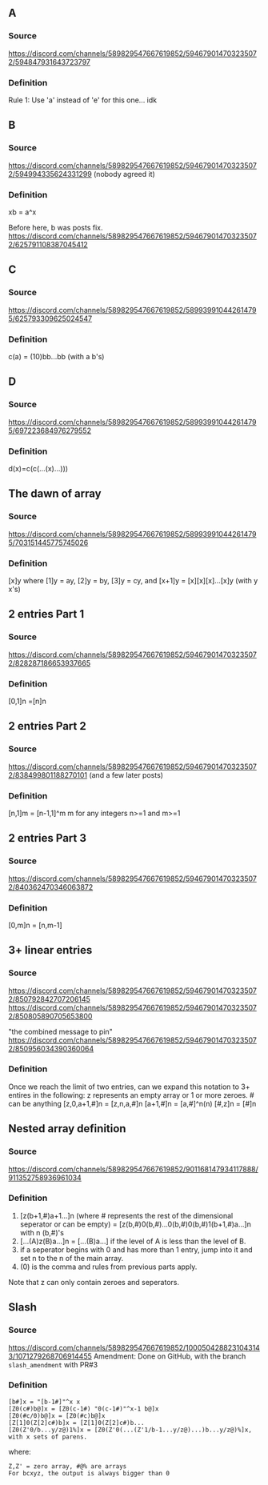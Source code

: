 ## A
### Source
https://discord.com/channels/589829547667619852/594679014703235072/594847931643723797
### Definition
Rule 1: Use 'a' instead of 'e' for this one... idk

## B
### Source
https://discord.com/channels/589829547667619852/594679014703235072/594994335624331299
(nobody agreed it)
### Definition
xb = a^x

Before here, b was posts fix.
https://discord.com/channels/589829547667619852/594679014703235072/625791108387045412

## C
### Source
https://discord.com/channels/589829547667619852/589939910442614795/625793309625024547
### Definition
c(a) = (10)bb...bb (with a b's)

## D
### Source
https://discord.com/channels/589829547667619852/589939910442614795/697223684976279552
### Definition
d(x)=c(c(...(x)...)))

## The dawn of array
### Source
https://discord.com/channels/589829547667619852/589939910442614795/703151445775745026
### Definition
[x]y where [1]y = ay, [2]y = by, [3]y = cy, and [x+1]y = [x][x][x]...[x]y (with y x's)

## 2 entries Part 1
### Source
https://discord.com/channels/589829547667619852/594679014703235072/828287186653937665
### Definition
[0,1]n =[n]n

## 2 entries Part 2
### Source
https://discord.com/channels/589829547667619852/594679014703235072/838499801188270101
(and a few later posts)
### Definition
[n,1]m = [n-1,1]^m m for any integers n>=1 and m>=1

## 2 entries Part 3
### Source
https://discord.com/channels/589829547667619852/594679014703235072/840362470346063872

### Definition
[0,m]n = [n,m-1]

## 3+ linear entries
### Source
https://discord.com/channels/589829547667619852/594679014703235072/850792842707206145
https://discord.com/channels/589829547667619852/594679014703235072/850805890705653800

"the combined message to pin"
https://discord.com/channels/589829547667619852/594679014703235072/850956034390360064

### Definition
Once we reach the limit of two entries, can we expand this notation to 3+ entires in the following:
z represents an empty array or 1 or more zeroes.
\# can be anything
[z,0,a+1,#]n = [z,n,a,#]n
[a+1,#]n = [a,#]^n(n)
[#,z]n = [#]n

## Nested array definition
### Source
https://discord.com/channels/589829547667619852/901168147934117888/911352758936961034

### Definition
1. [z(b+1,#)a+1...]n (where # represents the rest of the dimensional seperator or can be empty) = [z(b,#)0(b,#)...0(b,#)0(b,#)1(b+1,#)a...]n with n (b,#)'s
2. [...(A)z(B)a...]n = [...(B)a...] if the level of A is less than the level of B.
3. if a seperator begins with 0 and has more than 1 entry, jump into it and set n to the n of the main array.
4. (0) is the comma and rules from previous parts apply.

Note that z can only contain zeroes and seperators. 

## Slash
### Source
https://discord.com/channels/589829547667619852/1000504288231043143/1071279268706914455
Amendment: Done on GitHub, with the branch `slash_amendment` with PR#3

### Definition
```
[b#]x = "[b-1#]"^x x
[Z0(c#)b@]x = [Z0(c-1#) "0(c-1#)"^x-1 b@]x
[Z0(#c/0)b@]x = [Z0(#c)b@]x
[Z[1]0(Z[2]c#)b]x = [Z[1]0(Z[2]c#)b...
[Z0(Z'0/b...y/z@)1%]x = [Z0(Z'0(...(Z'1/b-1...y/z@)...)b...y/z@)%]x,  with x sets of parens.
```

where:
```
Z,Z' = zero array, #@% are arrays
For bcxyz, the output is always bigger than 0 
```
